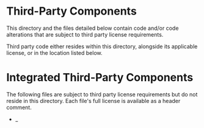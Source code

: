 # Third-Party Components

This directory and the files detailed below contain code and/or code alterations that are subject to third party license requirements.

Third party code either resides within this directory, alongside its applicable license, or in the location listed below.


# Integrated Third-Party Components

The following files are subject to third party license requirements but do not reside in this directory. Each file's full license is available as a header comment.
<!-- Add links for each third-party file here. -->
* _
